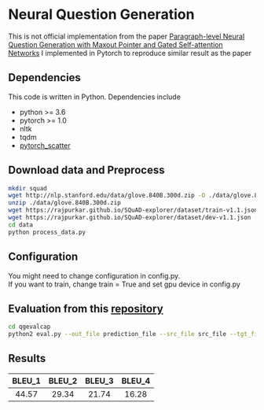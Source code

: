 # Neural Question Generation
This is not official implementation from the paper [Paragraph-level Neural Question Generation with Maxout Pointer and Gated Self-attention Networks](https://www.aclweb.org/anthology/D18-1424)
 I implemented in Pytorch to reproduce similar result as the paper

## Dependencies
This code is written in Python. Dependencies include
* python >= 3.6
* pytorch >= 1.0
* nltk
* tqdm
* [pytorch_scatter](https://github.com/rusty1s/pytorch_scatter)

## Download data and Preprocess
```bash
mkdir squad
wget http://nlp.stanford.edu/data/glove.840B.300d.zip -O ./data/glove.840B.300d.zip 
unzip ./data/glove.840B.300d.zip 
wget https://rajpurkar.github.io/SQuAD-explorer/dataset/train-v1.1.json -O ./squad/train-v1.1.json
wget https://rajpurkar.github.io/SQuAD-explorer/dataset/dev-v1.1.json -O ./squad/dev-v1.1.json
cd data
python process_data.py
```
## Configuration
You might need to change configuration in config.py. <br />
If you want to train, change train = True  and set gpu device in config.py


## Evaluation from this [repository](https://github.com/xinyadu/nqg)
```bash
cd qgevalcap
python2 eval.py --out_file prediction_file --src_file src_file --tgt_file target_file
``` 
## Results 
|  <center>BLEU_1</center> |  <center>BLEU_2</center> |  <center>BLEU_3</center> | <center>BLEU_4</center> |
|:--------|:--------:|--------:|--------:|
|<center>44.57 </center> | <center>29.34 </center> |<center> 21.74</center>| <center>16.28</center>|
